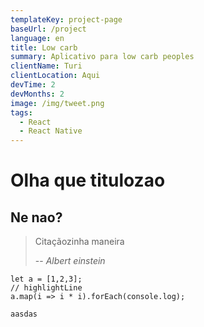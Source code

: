 ```yaml
---
templateKey: project-page
baseUrl: /project
language: en
title: Low carb
summary: Aplicativo para low carb peoples
clientName: Turi
clientLocation: Aqui
devTime: 2
devMonths: 2
image: /img/tweet.png
tags:
  - React
  - React Native
---
```

# Olha que titulozao

## Ne nao?

> Citaçãozinha maneira
>
> \-- <cite>Albert einstein</cite>

```javascript{1,3}
let a = [1,2,3];
// highlightLine
a.map(i => i * i).forEach(console.log);
```

`aasdas`
